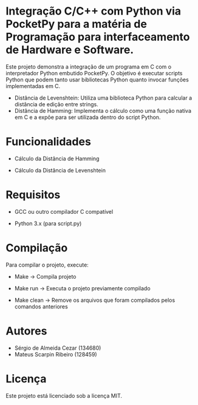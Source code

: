 # Integração C/C++ com Python via PocketPy para a matéria de Programação para interfaceamento de Hardware e Software.

Este projeto demonstra a integração de um programa em C com o interpretador Python embutido PocketPy. O objetivo é executar scripts Python que podem tanto usar bibliotecas Python quanto invocar funções implementadas em C.

- Distância de Levenshtein: Utiliza uma biblioteca Python para calcular a distância de edição entre strings.
- Distância de Hamming: Implementa o cálculo como uma função nativa em C e a expõe para ser utilizada dentro do script Python.

# Funcionalidades

- Cálculo da Distância de Hamming

- Cálculo da Distância de Levenshtein

# Requisitos

- GCC ou outro compilador C compatível

- Python 3.x (para script.py)

# Compilação

Para compilar o projeto, execute:

- Make
    -> Compila projeto
  
-  Make run
    -> Executa o projeto previamente compilado

-  Make clean
    -> Remove os arquivos que foram compilados pelos comandos anteriores

# Autores

- Sérgio de Almeida Cezar (134680)
- Mateus Scarpin Ribeiro (128459)

# Licença

Este projeto está licenciado sob a licença MIT.
